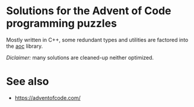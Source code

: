 # Solutions for the Advent of Code programming puzzles

Mostly written in C++, some redundant types and utilities are factored into 
the [aoc](./aoc) library. 

*Diclaimer:* many solutions are cleaned-up neither optimized.

# See also

* https://adventofcode.com/